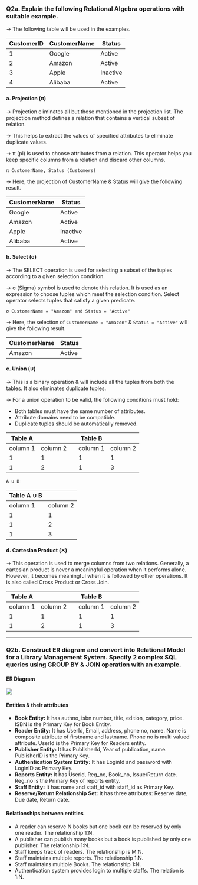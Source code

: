 ### Q2a. Explain the following Relational Algebra operations with suitable example.

→ The following table will be used in the examples.

| CustomerID | CustomerName | Status   |
|------------|--------------|----------|
| 1          | Google       | Active   |
| 2          | Amazon       | Active   |
| 3          | Apple        | Inactive |
| 4          | Alibaba      | Active   |

#### a. Projection (π)

→ Projection eliminates all but those mentioned in the projection list. 
The projection method defines a relation that contains a vertical subset of relation.

→ This helps to extract the values of specified attributes to eliminate duplicate values.

→ π (pi) is used to choose attributes from a relation. 
This operator helps you keep specific columns from a relation and discard other columns.

```
π CustomerName, Status (Customers)
```

→ Here, the projection of CustomerName & Status will give the following result.

| CustomerName | Status   |
|--------------|----------|
| Google       | Active   |
| Amazon       | Active   |
| Apple        | Inactive |
| Alibaba      | Active   |

#### b. Select (σ)

→ The SELECT operation is used for selecting a subset of the tuples according to a given 
selection condition. 

→ σ (Sigma) symbol is used to denote this relation.
It is used as an expression to choose tuples which meet the selection condition.
Select operator selects tuples that satisfy a given predicate.

```
σ CustomerName = "Amazon" and Status = "Active"
```

→ Here, the selection of `CustomerName = "Amazon"` & `Status = "Active"` will give the following 
result.

| CustomerName | Status   |
|--------------|----------|
| Amazon       | Active   |

#### c. Union (∪)

→ This is a binary operation & will include all the tuples from both the tables.
It also eliminates duplicate tuples.

→ For a union operation to be valid, the following conditions must hold:

* Both tables must have the same number of attributes.
* Attribute domains need to be compatible.
* Duplicate tuples should be automatically removed.

| Table A  |          |   | Table B  |          |
|----------|----------|---|----------|----------|
| column 1 | column 2 |   | column 1 | column 2 |
| 1        | 1        |   | 1        | 1        |
| 1        | 2        |   | 1        | 3        |

```
A ∪ B
```

| Table A ∪ B |          |
|-------------|----------|
| column 1    | column 2 |
| 1           | 1        |
| 1           | 2        |
| 1           | 3        |

#### d. Cartesian Product (✕)

→ This operation is used to merge columns from two relations.
Generally, a cartesian product is never a meaningful operation when it performs alone.
However, it becomes meaningful when it is followed by other operations. 
It is also called Cross Product or Cross Join.

| Table A  |          |   | Table B  |          |
|----------|----------|---|----------|----------|
| column 1 | column 2 |   | column 1 | column 2 |
| 1        | 1        |   | 1        | 1        |
| 1        | 2        |   | 1        | 3        |

<hr />

### Q2b. Construct ER diagram and convert into Relational Model for a Library Management System. Specify 2 complex SQL queries using GROUP BY & JOIN operation with an example.

#### ER Diagram

![](https://media.geeksforgeeks.org/wp-content/uploads/20200923150244/ER1.png)

#### Entities & their attributes

* **Book Entity:** It has authno, isbn number, title, edition, category, price. ISBN is the Primary Key for Book Entity.
* **Reader Entity:** It has UserId, Email, address, phone no, name. Name is composite attribute of firstname and lastname. Phone no is multi valued attribute. UserId is the Primary Key for Readers entity.
* **Publisher Entity:** It has PublisherId, Year of publication, name. PublisherID is the Primary Key.
* **Authentication System Entity:** It has LoginId and password with LoginID as Primary Key.
* **Reports Entity:** It has UserId, Reg_no, Book_no, Issue/Return date. Reg_no is the Primary Key of reports entity.
* **Staff Entity:** It has name and staff_id with staff_id as Primary Key.
* **Reserve/Return Relationship Set:** It has three attributes: Reserve date, Due date, Return date.

#### Relationships between entities

* A reader can reserve N books but one book can be reserved by only one reader. 
The relationship 1:N.
* A publisher can publish many books but a book is published by only one publisher. 
The relationship 1:N.
* Staff keeps track of readers. The relationship is M:N.
* Staff maintains multiple reports. The relationship 1:N.
* Staff maintains multiple Books. The relationship 1:N.
* Authentication system provides login to multiple staffs. The relation is 1:N.
